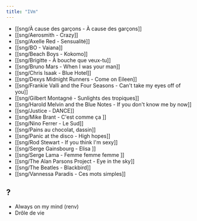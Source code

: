 ```yaml
---
title: "IVm"
---
```


- [[sng/À cause des garçons - À cause des garçons]]
- [[sng/Aerosmith - Crazy]]
- [[sng/Axelle Red - Sensualité]]
- [[sng/BO - Vaiana]]
- [[sng/Beach Boys - Kokomo]]
- [[sng/Brigitte - À bouche que veux-tu]]
- [[sng/Bruno Mars - When I was your man]]
- [[sng/Chris Isaak - Blue Hotel]]
- [[sng/Dexys Midnight Runners - Come on Eileen]]
- [[sng/Frankie Valli and the Four Seasons - Can't take my eyes off of you]]
- [[sng/Gilbert Montagné - Sunlights des tropiques]]
- [[sng/Harold Melvin and the Blue Notes - If you don't know me by now]]
- [[sng/Justice - DANCE]]
- [[sng/Mike Brant - C'est comme ça ]]
- [[sng/Nino Ferrer - Le Sud]]
- [[sng/Pains au chocolat, dassin]]
- [[sng/Panic at the disco - High hopes]]
- [[sng/Rod Stewart - If you think I'm sexy]]
- [[sng/Serge Gainsbourg - Elisa ]]
- [[sng/Serge Lama - Femme femme femme ]]
- [[sng/The Alan Parsons Project - Eye in the sky]]
- [[sng/The Beatles - Blackbird]]
- [[sng/Vannessa Paradis - Ces mots simples]]

## ?

- Always on my mind (renv)
- Drôle de vie
